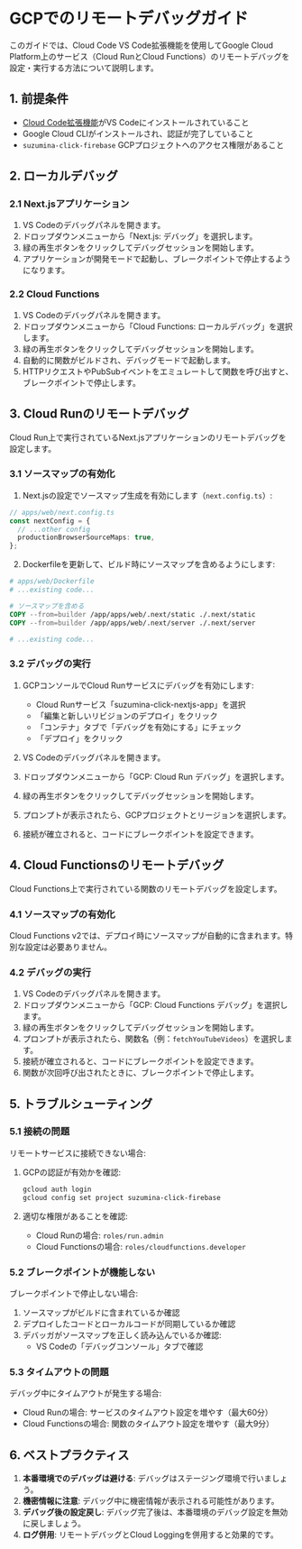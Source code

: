 # GCPでのリモートデバッグガイド

このガイドでは、Cloud Code VS Code拡張機能を使用してGoogle Cloud Platform上のサービス（Cloud RunとCloud Functions）のリモートデバッグを設定・実行する方法について説明します。

## 1. 前提条件

- [Cloud Code拡張機能](https://marketplace.visualstudio.com/items?itemName=GoogleCloudTools.cloudcode)がVS Codeにインストールされていること
- Google Cloud CLIがインストールされ、認証が完了していること
- `suzumina-click-firebase` GCPプロジェクトへのアクセス権限があること

## 2. ローカルデバッグ

### 2.1 Next.jsアプリケーション

1. VS Codeのデバッグパネルを開きます。
2. ドロップダウンメニューから「Next.js: デバッグ」を選択します。
3. 緑の再生ボタンをクリックしてデバッグセッションを開始します。
4. アプリケーションが開発モードで起動し、ブレークポイントで停止するようになります。

### 2.2 Cloud Functions

1. VS Codeのデバッグパネルを開きます。
2. ドロップダウンメニューから「Cloud Functions: ローカルデバッグ」を選択します。
3. 緑の再生ボタンをクリックしてデバッグセッションを開始します。
4. 自動的に関数がビルドされ、デバッグモードで起動します。
5. HTTPリクエストやPubSubイベントをエミュレートして関数を呼び出すと、ブレークポイントで停止します。

## 3. Cloud Runのリモートデバッグ

Cloud Run上で実行されているNext.jsアプリケーションのリモートデバッグを設定します。

### 3.1 ソースマップの有効化

1. Next.jsの設定でソースマップ生成を有効にします（`next.config.ts`）:

```typescript
// apps/web/next.config.ts
const nextConfig = {
  // ...other config
  productionBrowserSourceMaps: true,
};
```

2. Dockerfileを更新して、ビルド時にソースマップを含めるようにします:

```dockerfile
# apps/web/Dockerfile
# ...existing code...

# ソースマップを含める
COPY --from=builder /app/apps/web/.next/static ./.next/static
COPY --from=builder /app/apps/web/.next/server ./.next/server

# ...existing code...
```

### 3.2 デバッグの実行

1. GCPコンソールでCloud Runサービスにデバッグを有効にします:
   - Cloud Runサービス「suzumina-click-nextjs-app」を選択
   - 「編集と新しいリビジョンのデプロイ」をクリック
   - 「コンテナ」タブで「デバッグを有効にする」にチェック
   - 「デプロイ」をクリック

2. VS Codeのデバッグパネルを開きます。
3. ドロップダウンメニューから「GCP: Cloud Run デバッグ」を選択します。
4. 緑の再生ボタンをクリックしてデバッグセッションを開始します。
5. プロンプトが表示されたら、GCPプロジェクトとリージョンを選択します。
6. 接続が確立されると、コードにブレークポイントを設定できます。

## 4. Cloud Functionsのリモートデバッグ

Cloud Functions上で実行されている関数のリモートデバッグを設定します。

### 4.1 ソースマップの有効化

Cloud Functions v2では、デプロイ時にソースマップが自動的に含まれます。特別な設定は必要ありません。

### 4.2 デバッグの実行

1. VS Codeのデバッグパネルを開きます。
2. ドロップダウンメニューから「GCP: Cloud Functions デバッグ」を選択します。
3. 緑の再生ボタンをクリックしてデバッグセッションを開始します。
4. プロンプトが表示されたら、関数名（例：`fetchYouTubeVideos`）を選択します。
5. 接続が確立されると、コードにブレークポイントを設定できます。
6. 関数が次回呼び出されたときに、ブレークポイントで停止します。

## 5. トラブルシューティング

### 5.1 接続の問題

リモートサービスに接続できない場合:

1. GCPの認証が有効かを確認:
   ```bash
   gcloud auth login
   gcloud config set project suzumina-click-firebase
   ```

2. 適切な権限があることを確認:
   - Cloud Runの場合: `roles/run.admin`
   - Cloud Functionsの場合: `roles/cloudfunctions.developer`

### 5.2 ブレークポイントが機能しない

ブレークポイントで停止しない場合:

1. ソースマップがビルドに含まれているか確認
2. デプロイしたコードとローカルコードが同期しているか確認
3. デバッガがソースマップを正しく読み込んでいるか確認:
   - VS Codeの「デバッグコンソール」タブで確認

### 5.3 タイムアウトの問題

デバッグ中にタイムアウトが発生する場合:

- Cloud Runの場合: サービスのタイムアウト設定を増やす（最大60分）
- Cloud Functionsの場合: 関数のタイムアウト設定を増やす（最大9分）

## 6. ベストプラクティス

1. **本番環境でのデバッグは避ける**: デバッグはステージング環境で行いましょう。
2. **機密情報に注意**: デバッグ中に機密情報が表示される可能性があります。
3. **デバッグ後の設定戻し**: デバッグ完了後は、本番環境のデバッグ設定を無効に戻しましょう。
4. **ログ併用**: リモートデバッグとCloud Loggingを併用すると効果的です。